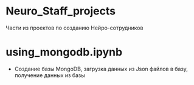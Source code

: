 # Neuro_Staff_projects
Части из проектов по созданию Нейро-сотрудников

# using_mongodb.ipynb  
- Создание базы MongoDB, загрузка данных из Json файлов в базу, получение данных из базы
